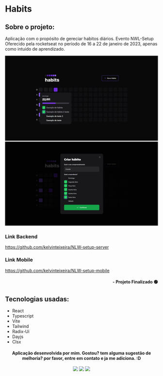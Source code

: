 # Habits

## Sobre o projeto:

Aplicação com o propósito de gereciar habitos diários. Evento NWL-Setup Oferecido pela rocketseat no período de 16 a 22 de janeiro de 2023, apenas como intuido de aprendizado.

<div align="center">
  
  <img src="./cover2.png">
  <img src="./cover3.png">
</div>

### Link Backend

https://github.com/kelvinteixeira/NLW-setup-server

### Link Mobile

https://github.com/kelvinteixeira/NLW-setup-mobile

#### <div align="right">- Projeto Finalizado 🟢 <div>

## Tecnologias usadas:

- React
- Typescript
- Vite
- Tailwind
- Radix-Ui
- Dayjs
- Clsx

#### <div align="center">Aplicação desenvolvida por mim. Gostou? tem alguma sugestão de melhoria? por favor, entre em contato e ja me adiciona. :D

<div>

<div align="center"> 
  <a href="https://instagram.com/kelvinteixeira_" target="_blank"><img src="https://img.shields.io/badge/-Instagram-%23E4405F?style=for-the-badge&logo=instagram&logoColor=white" target="_blank"></a>
  <a href = "mailto:kelvin.teixeira.santos@gmail.com"><img src="https://img.shields.io/badge/-Gmail-%23333?style=for-the-badge&logo=gmail&logoColor=white" target="_blank"></a>
  <a href="https://www.linkedin.com/in/kelvin-teixeira-8707b41a8/" target="_blank"><img src="https://img.shields.io/badge/-LinkedIn-%230077B5?style=for-the-badge&logo=linkedin&logoColor=white" target="_blank"></a> 
  </div>
